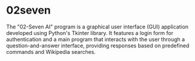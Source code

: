 # 02seven
The "02-Seven AI" program is a graphical user interface (GUI) application developed using Python's Tkinter library. It features a login form for authentication and a main program that interacts with the user through a question-and-answer interface, providing responses based on predefined commands and Wikipedia searches.
